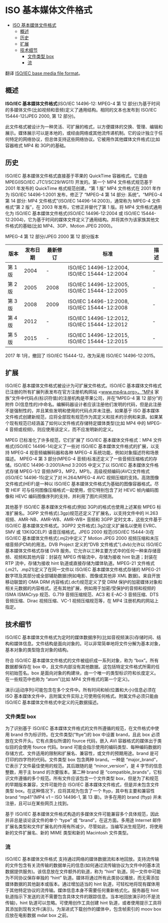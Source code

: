 # ISO 基本媒体文件格式

- [ISO 基本媒体文件格式](#iso-基本媒体文件格式)
  - [概述](#概述)
  - [历史](#历史)
  - [扩展](#扩展)
  - [技术细节](#技术细节)
    - [文件类型 box](#文件类型-box)
    - [流](#流)

翻译 [ISO/IEC base media file format](https://en.wikipedia.org/wiki/ISO/IEC_base_media_file_format)。

## 概述

**ISO/IEC 基本媒体文件格式**(ISO/IEC 14496-12: MPEG-4 第 12 部分)为基于时间的多媒体文件(比如视频和音频)定义了通用结构。相同的文本也发布到 ISO/IEC 15444-12(JPEG 2000, 第 12 部分)。

此文件格式被设计为一种灵活、可扩展的格式，以方便媒体的交换、管理、编辑和展示。媒体展示可以是本地的，或经由网络或其他流传递机制。它的设计独立于任何特定的网络协议，但总体支持这些网络协议。它被用作其他媒体文件格式(比如容器格式 MP4 和 3GP)的基础。

## 历史

ISO/IEC 基本媒体文件格式直接基于苹果的 QuickTime 容器格式。它是由 MPEG(ISO/IEC JTC1/SC29/WG11) 开发的。第一个 MP4 文件格式规范基于 2001 年发布的 QuickTime 格式规范创建。“第 1 版” MP4 文件格式在 2001 年作为 ISO/IEC 14496-1:2001 发布，修正了 “MPEG-4 第 14 部分: 系统”。“MPEG-4 第 14 部分: MP4 文件格式”(ISO/IEC 14496-14:2003)，通常称为 MPEG-4 文件格式“第 2 版”，在 2003 年发布，它修正并替代了第 1 版。将 MP4 文件格式通用化为 ISO/IEC 基本媒体文件格式(ISO/IEC 14496-12:2004 或 ISO/IEC 15444-12:2004)，它为基于时间的媒体文件定义了通用结构。并将其作为该家族其他文件格式的基础(比如 MP4、3GP、Motion JPEG 2000)。

MPEG-4 第 12 部分/JPEG 2000 第 12 部分版本

| 版本 | 发布日期 | 最新修订 | 标准 | 描述 |
| --- | --- | --- | --- | --- |
| 第 1 版 | 2004 | - | ISO/IEC 14496-12:2004, ISO/IEC 15444-12:2004 | - |
| 第 2 版 | 2005 | 2008 | ISO/IEC 14496-12:2005, ISO/IEC 15444-12:2005 | - |
| 第 3 版 | 2008 | 2009 | ISO/IEC 14496-12:2008, ISO/IEC 15444-12:2008 | - |
| 第 4 版 | 2012 | - | ISO/IEC 14496-12:2012, ISO/IEC 15444-12:2012 | - |
| 第 5 版 | 2015 | - | ISO/IEC 14496-12:2015, ISO/IEC 15444-12:2015 | - |

2017 年 1月，撤回了 ISO/IEC 15444-12，改为采用  ISO/IEC 14496-12:2015。

## 扩展

ISO/IEC 基本媒体文件格式被设计为可扩展文件格式。ISO/IEC 基本媒体文件格式已注册的所有扩展列表发布在官方注册机构网站 <www.mp4ra.org>。“MP4 家族”文件中代码点(标识符值)的注册机构是苹果公司，并在“MPEG-4 第 12 部分”的附件 D(信息性的)中命名。编解码器设计者应该注册他们发明的代码，但是此注册不是强制性的，并且某些发明和使用的代码点并未注册。如果基于 ISO 基本媒体文件格式创建新规范，应将全部现有规范作为其定义和技术的示例和来源。如果某个现有规范已经涵盖了如何以文件格式存储特定媒体类型(比如 MP4 中的 MPEG-4 音频或视频)，则应使用该定义，而不应发明新的定义。

MPEG 已标准化了许多规范，它们扩展了 ISO/IEC 基本媒体文件格式：MP4 文件格式(ISO/IEC 14496-14)定义了一些对 ISO/IEC 基本媒体文件格式的扩展，以支持 MPEG-4 视音频编解码器和各种 MPEG-4 系统功能，例如对象描述符和场景描述。 MPEG-4 第 3 部分(MPEG-4 音频)标准还定义了一些音频压缩格式的存储。ISO/IEC 14496-3:2001/Amd 3:2005 中定义了以 ISO/IEC 基本媒体文件格式存储 MPEG-1/2 音频(MP3，MP2，MP1)。高级视频编码(AVC)文件格式(ISO/IEC 14496-15)定义了对 H.264/MPEG-4 AVC 视频压缩的支持。高效图像文件格式(HEIF)是一种以 ISO/IEC 基本媒体文件格式为基础的图像容器格式。尽管 HEIF 可与任何图像压缩格式一起使用，但它特别包含了对 HEVC 帧内编码图像和 HEVC 编码图像序列的支持，并利用了图片间预测。

其他基于 ISO/IEC 基本媒体文件格式(例如 3GP)的格式也使用上述某些 MPEG 标准扩展名。3GPP 文件格式(.3gp)规范还定义了扩展名，以支持文件中的 H.263 视频、AMR-NB、AMR-WB、AMR-WB+ 音频和 3GPP 定时文本，这些文件基于 ISO/IEC 基本媒体文件格式。3GPP2 文件格式(.3g2)定义扩展名以使用 EVRC、SMV 或 13K(QCELP) 语音压缩格式。JPEG 2000 规范(ISO/IEC 15444-3)在 ISO/IEC 基本媒体文件格式(.mj2)中定义了 Motion JPEG 2000 视频压缩和未压缩音频(PCM)的用法。DVB Project 定义的“DVB 文件格式”(.dvb)允许以 ISO/IEC 基本媒体文件格式存储 DVB 服务。它允许以三种主要方式中的任何一种来存储音频、视频和其他内容：封装在 MPEG 传输流中，存储为接收 hint 轨道；封装在 RTP 流中，存储为接收 hint 轨道或直接存储为媒体轨道。MPEG-21 文件格式(.m21，.mp21)定义了在同一文件以 ISO/IEC 基本媒体文件格式存储的 MPEG-21 数字项及其部分或全部辅助数据(例如电影、图像或其他非 XML 数据)。来自开放移动联盟的 OMA DRM 内容格式(.dcf)规范定义了受 DRM 保护的加密媒体对象和相关元数据的内容格式。还有其他扩展，例如用于加密/受保护的音频和视频的 ISMA ISMACryp 规范、G.719 音频压缩规范、AC3 和 E-AC-3 音频压缩、DTS 音频压缩、Dirac 视频压缩、VC-1 视频压缩规范等，在 MP4 注册机构的网站上指定。

## 技术细节

ISO/IEC 基本媒体文件格式为定时的媒体数据序列(比如音视频演示)存储时间、结构和媒体信息。文件结构是面向对象的。可以非常简单地将文件分解为基本对象，基本对象的类型隐含对象的结构。

符合 ISO/IEC 基本媒体文件格式的文件被组织成一系列对象，称为 “box”。所有数据都保存在 box 中，且文件内部没有其他数据。这包括特定文件格式所需的任何初始签名。box 是面向对象的构建块，由一个唯一的类型标识符和长度定义。在一些规范中也称为 “atom”(比如 MP4 文件格式的第一个定义)。

演示(运动序列)可能包含在多个文件中。所有时间和帧(位置和大小)信息必须在 ISO 基本媒体文件中，且附属文件实际上可使用任何格式。附属文件必须只能由 ISO/IEC 基本媒体文件格式中定义的元数据描述。

### 文件类型 box

为了识别基于 ISO/IEC 基本媒体文件格式的文件所遵循的规范，在文件格式中使用 brand 作为标识符。在文件类型(“ftye”)的 box 中设置 brand，且此 box 必须放在文件开头。它有点类似所谓的 fource 代码，嵌入 AVI 容器格式的媒体出于类似目的会使用 fource 代码。brand 可能会指示使用的编码类型、每种编码数据的存储方式、文件适用的限制和扩展名、兼容性，或文件的预期用途。brand 是可打印的四字符的代码。文件类型 box 包含两种 brand。一种是 “major_brand”，它表示了文件最佳使用的规范。其后跟随的是 “minor_version”，是 4 字节的信息整数，用于主 brand 的次要版本。第二种 brand 是 “compatible_brands”，它标识文件遵循的多个规范。所有文件应该包含一个文件类型 box，但是为了和规范的早期版本兼容，文件可能符合 ISO/IEC 基本媒体文件格式，但是并未包含文件类型 box。在这种情况下，应将其视为包含了一个 ftyp，其中有主要和兼容性 brand “mp41”(MP4 v1 – ISO 14496-1, 第 13 章)。许多在用的 brand (ftyp) 并未注册，且可以在某些网页上找到。

基于 ISO/IEC 基本媒体文件格式构造的多媒体文件可能兼容多个具体规范，因此并非总是谈论该文件的单个 “type” 或 “brand”。在这方面。多用途 Internet 邮件扩展名类型和文件扩展名的作用有所减少。尽管如此，当编写派生规范时，将使用新的文件扩展名、新的 MIME 类型和新的 Macintosh 文件类型。

### 流

ISO/IEC 基本媒体文件格式 支持通过网络的媒体数据流和本地回放。支持流传输的文件包含有关流传输的数据单元的信息(如何通过流传输协议为文件中的基本流数据提供服务)。该信息放在文件额外的轨道，称为 “hint” 轨道。同一文件中可能为不同协议保存单独的 “hint” 轨道。媒体将通过所有此类协议播放，而无需添加媒体数据的其他副本或版本。通过增加适当的 hint 轨道，可轻松地将现有媒体用于其他特定协议的流传输。媒体信息本身不需要任何重新格式化。服务器在 hint 轨道指示下发送的流不需要包含具体文件的跟踪信息。当本地回放演示时(不是流传输)，hint 轨道可以忽略。可使用创作工具创建 hint 轨道，或者使用提示工具将其添加到现有文件(演示)。为渐进式下载创作的媒体中，包含帧索引的 moov box 应放在电影数据 mdat box 之前。
